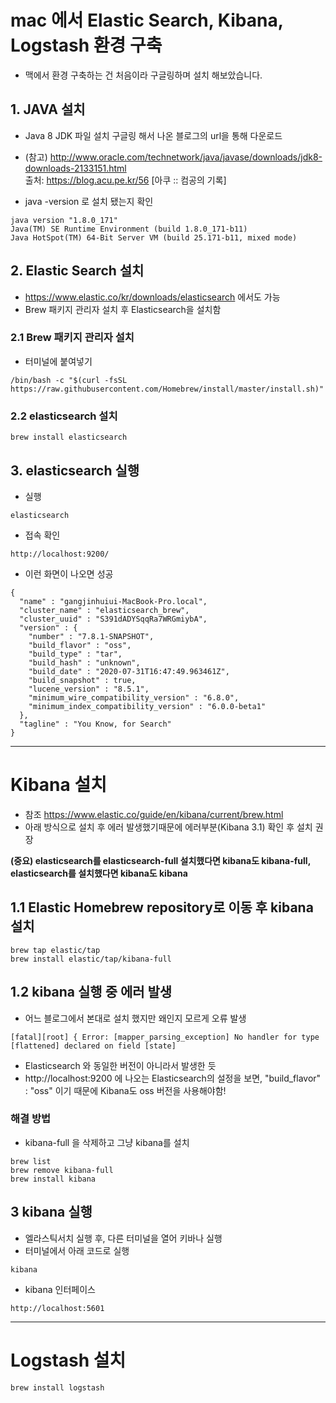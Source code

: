# mac 에서 Elastic Search, Kibana, Logstash 환경 구축
- 맥에서 환경 구축하는 건 처음이라 구글링하며 설치 해보았습니다.

## 1. JAVA 설치

- Java 8 JDK 파일 설치 구글링 해서 나온 블로그의 url을 통해 다운로드

- (참고)
 http://www.oracle.com/technetwork/java/javase/downloads/jdk8-downloads-2133151.html  
 출처: https://blog.acu.pe.kr/56 [아쿠 :: 컴공의 기록]

- java -version 로 설치 됐는지 확인
```
java version "1.8.0_171"
Java(TM) SE Runtime Environment (build 1.8.0_171-b11)
Java HotSpot(TM) 64-Bit Server VM (build 25.171-b11, mixed mode)
```

## 2. Elastic Search 설치
- https://www.elastic.co/kr/downloads/elasticsearch 에서도 가능
- Brew 패키지 관리자 설치 후 Elasticsearch을 설치함


### 2.1 Brew 패키지 관리자 설치
- 터미널에 붙여넣기 
```
/bin/bash -c "$(curl -fsSL https://raw.githubusercontent.com/Homebrew/install/master/install.sh)"
```

### 2.2 elasticsearch 설치
```
brew install elasticsearch
```

## 3. elasticsearch 실행
- 실행
```
elasticsearch
```
- 접속 확인
```
http://localhost:9200/
```
- 이런 화면이 나오면 성공
```
{
  "name" : "gangjinhuiui-MacBook-Pro.local",
  "cluster_name" : "elasticsearch_brew",
  "cluster_uuid" : "S391dADYSqqRa7WRGmiybA",
  "version" : {
    "number" : "7.8.1-SNAPSHOT",
    "build_flavor" : "oss",
    "build_type" : "tar",
    "build_hash" : "unknown",
    "build_date" : "2020-07-31T16:47:49.963461Z",
    "build_snapshot" : true,
    "lucene_version" : "8.5.1",
    "minimum_wire_compatibility_version" : "6.8.0",
    "minimum_index_compatibility_version" : "6.0.0-beta1"
  },
  "tagline" : "You Know, for Search"
}
```

-------

# Kibana 설치
- 참조 https://www.elastic.co/guide/en/kibana/current/brew.html 
- 아래 방식으로 설치 후 에러 발생했기때문에 에러부분(Kibana 3.1) 확인 후 설치 권장 


__(중요) elasticsearch를 elasticsearch-full 설치했다면 kibana도 kibana-full, 
elasticsearch를 설치했다면 kibana도 kibana__


## 1.1 Elastic Homebrew repository로 이동 후 kibana 설치

```
brew tap elastic/tap
brew install elastic/tap/kibana-full
```


## 1.2 kibana 실행 중 에러 발생
- 어느 블로그에서 본대로 설치 했지만 왜인지 모르게 오류 발생
```
[fatal][root] { Error: [mapper_parsing_exception] No handler for type [flattened] declared on field [state]
```
- Elasticsearch 와 동일한 버전이 아니라서 발생한 듯
- http://localhost:9200 에 나오는 Elasticsearch의 설정을 보면, "build_flavor" : "oss" 이기 때문에  Kibana도 oss 버전을 사용해야함!


### 해결 방법
- kibana-full 을 삭제하고 그냥 kibana를 설치
```
brew list
brew remove kibana-full
brew install kibana
```

## 3 kibana 실행
- 엘라스틱서치 실행 후, 다른 터미널을 열어 키바나 실행 
- 터미널에서 아래 코드로 실행
```
kibana
```
- kibana 인터페이스
```
http://localhost:5601
```

-------
# Logstash 설치
```
brew install logstash
```
